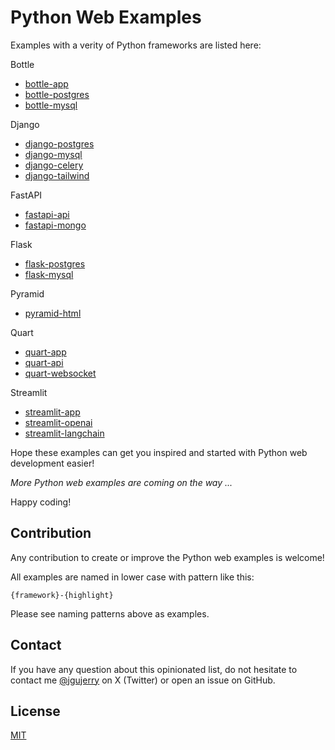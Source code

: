# Python Web Examples

Examples with a verity of Python frameworks are listed here:


Bottle

* [bottle-app](bottle-app/README.md)
* [bottle-postgres](bottle-postgres/README.md)
* [bottle-mysql](bottle-mysql/README.md)


Django

* [django-postgres](django-postgres/README.md)
* [django-mysql](django-mysql/README.md)
* [django-celery](django-celery/README.md)
* [django-tailwind](django-tailwind/README.md)


FastAPI
* [fastapi-api](fastapi-api/README.md)
* [fastapi-mongo](fastapi-mongo/README.md)


Flask
* [flask-postgres](flask-postgres/README.md)
* [flask-mysql](flask-mysql/README.md)


Pyramid
* [pyramid-html](pyramid-html/README.md)


Quart
* [quart-app](quart-app/README.md)
* [quart-api](quart-api/README.md)
* [quart-websocket](quart-websocket/README.md)


Streamlit
* [streamlit-app](streamlit-app/README.md)
* [streamlit-openai](streamlit-openai/README.md)
* [streamlit-langchain](streamlit-langchain/README.md)

Hope these examples can get you inspired and started with Python web development easier!

*More Python web examples are coming on the way ...*

Happy coding!


## Contribution

Any contribution to create or improve the Python web examples is welcome!

All examples are named in lower case with pattern like this:

```
{framework}-{highlight}
```

Please see naming patterns above as examples.


## Contact

If you have any question about this opinionated list, do not hesitate to contact me [@jgujerry](https://twitter.com/jgujerry) on X (Twitter) or open an issue on GitHub.


## License

[MIT](LICENSE)
